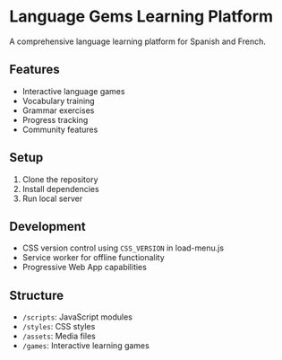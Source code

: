 # Language Gems Learning Platform

A comprehensive language learning platform for Spanish and French.

## Features
- Interactive language games
- Vocabulary training
- Grammar exercises
- Progress tracking
- Community features

## Setup
1. Clone the repository
2. Install dependencies
3. Run local server

## Development
- CSS version control using `CSS_VERSION` in load-menu.js
- Service worker for offline functionality
- Progressive Web App capabilities

## Structure
- `/scripts`: JavaScript modules
- `/styles`: CSS styles
- `/assets`: Media files
- `/games`: Interactive learning games
